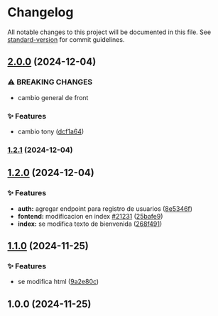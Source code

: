 # Changelog

All notable changes to this project will be documented in this file. See [standard-version](https://github.com/conventional-changelog/standard-version) for commit guidelines.

## [2.0.0](https://github.com/hbkantonio/demo_test/compare/v1.2.1...v2.0.0) (2024-12-04)


### ⚠ BREAKING CHANGES

* cambio general de front

### ✨ Features

* cambio tony ([dcf1a64](https://github.com/hbkantonio/demo_test/commit/dcf1a64a4f1df55490f0f5ea5d66a83927cdd6b1))

### [1.2.1](https://github.com/hbkantonio/demo_test/compare/v1.2.0...v1.2.1) (2024-12-04)

## [1.2.0](https://github.com/hbkantonio/demo_test/compare/v1.1.0...v1.2.0) (2024-12-04)


### ✨ Features

* **auth:** agregar endpoint para registro de usuarios ([8e5346f](https://github.com/hbkantonio/demo_test/commit/8e5346f0999efc1d56e41b8ead39dc647d933df3))
* **fontend:** modificacion en index [#21231](https://github.com/hbkantonio/demo_test/issues/21231) ([25bafe9](https://github.com/hbkantonio/demo_test/commit/25bafe937f983a3a112a05736b591624c26ea2f9))
* **index:** se modifica texto de bienvenida ([268f491](https://github.com/hbkantonio/demo_test/commit/268f491ea78690f2b7a12d30648a4f6844065b98))

## [1.1.0](https://github.com/hbkantonio/demo_test/compare/v1.0.0...v1.1.0) (2024-11-25)


### ✨ Features

* se modifica html ([9a2e80c](https://github.com/hbkantonio/demo_test/commit/9a2e80c0e75570f68a0571382af822fa74e98ec7))

## 1.0.0 (2024-11-25)
